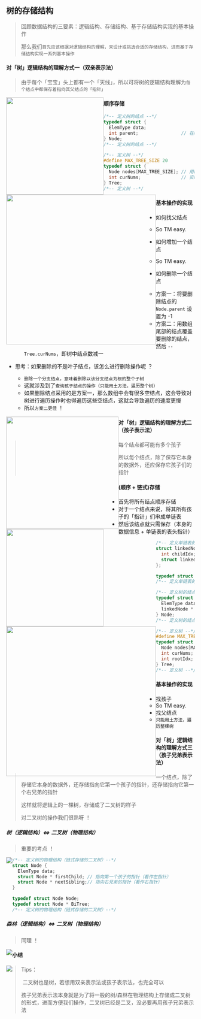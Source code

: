 ## 树的存储结构

> 回顾数据结构的三要素：逻辑结构、存储结构、基于存储结构实现的基本操作
>
> 那么我们`首先应该根据对逻辑结构的理解，来设计或挑选合适的存储结构，进而基于存储结构实现一系列基本操作`

#### 对「树」逻辑结构的理解方式一（双亲表示法）

> 由于每个「宝宝」头上都有一个「天线」，所以可将树的逻辑结构理解为`每个结点中都保存着指向其父结点的「指针」`

<img src='https://gitee.com/pj-l/imgs-1/raw/master/screenShot/image-20211110220151324.png' style='float: left; height: 260px'></img>

#### 顺序存储

<img src='https://gitee.com/pj-l/imgs-1/raw/master/screenShot/image-20211110220325047.png' style='float: left; height: 400px;'></img>

```c
/*-- 定义树的结点 --*/
typedef struct {
  ElemType data;
  int parent;				 // 在顺序存储中，所谓「指针」，其实就是父结点的数组下标
} Node;
/*-- 定义树的结点 --*/

/*-- 定义树 --*/
#define MAX_TREE_SIZE 20
typedef struct {
  Node nodes[MAX_TREE_SIZE]; // 用静态数组顺序存储的方式，树中结点的个数有上限
  int curNums;				 // 实时记录树中结点的个数
} Tree;
/*-- 定义树 --*/
```

#### 基本操作的实现

- 如何找父结点
  - So TM easy.

- 如何增加一个结点
  - So TM easy.

- 如何删除一个结点
  - 方案一：将要删除结点的 `Node.parent` 设置为 -1
  - 方案二：用数组尾部的结点覆盖要删除的结点，然后 `--Tree.curNums`，即树中结点数减一
- 思考：如果删除的不是叶子结点，该怎么进行删除操作呢 ？
  - `删除一个分支结点，意味着删除以该分支结点为根的整个子树`
  - 这就涉及到了`查询孩子结点的操作（只能用土方法，遍历整个树）`
  - 如果删除结点采用的是方案一，那么数组中会有很多空结点，这会导致对树进行遍历操作时也得遍历这些空结点，这就会导致遍历的速度更慢
  - 所以`方案二更佳` ！

<img src='https://gitee.com/pj-l/imgs-1/raw/master/screenShot/image-20211111101048059.png' style='float: left; height: 300px;'></img>

#### 对「树」逻辑结构的理解方式二（孩子表示法）

> 每个结点都可能有多个孩子
>
> 所以每个结点，除了保存它本身的数据外，还应保存它孩子们的指针

<img src='https://gitee.com/pj-l/imgs-1/raw/master/screenShot/image-20211110222434894.png' style='float: left; height: 260px;'></img>

#### (顺序 + 链式)存储

- 首先将所有结点顺序存储
- 对于一个结点来说，将其所有孩子的「指针」们串成单链表
- 然后该结点就只需保存（本身的数据信息 + 单链表的表头指针）

<img src='https://gitee.com/pj-l/imgs-1/raw/master/screenShot/image-20211111084113185.png' style='float: left; height: 400px'></img>

```c
/*-- 定义单链表的结点 --*/
struct linkedNode {
  int childIdx;				 // 孩子的数组下标
  struct linkedNode * next;
};

typedef struct linkedNode linkedNode;
/*-- 定义单链表的结点 --*/

/*-- 定义树的结点 --*/
typedef struct {
  ElemType data;
  linkedNode * firstChild;
} Node;
/*-- 定义树的结点 --*/

/*-- 定义树 --*/
#define MAX_TREE_SIZE 20
typedef struct {
  Node nodes[MAX_TREE_SIZE]; // 用静态数组顺序存储的方式，树中结点的个数有上限
  int curNums;				 // 实时记录树中结点的个数
  int rootIdx;				 // 根结点在数组中的位置下标
} Tree;
/*-- 定义树 --*/
```

#### 基本操作的实现

- 找孩子
  - So TM easy.
- 找父结点
  - `只能用土方法，遍历整棵树`

#### 对「树」逻辑结构的理解方式三（孩子兄弟表示法）

> 一个结点，除了存储它本身的数据外，还存储指向它第一个孩子的指针，还存储指向它第一个右兄弟的指针
>
> 这样就将逻辑上的一棵树，存储成了二叉树的样子
>
> 对二叉树的操作我们很熟呀 ！

##### 树（逻辑结构）<=> 二叉树（物理结构）

> 重要的考点 ！

<img src='https://gitee.com/pj-l/imgs-1/raw/master/screenShot/image-20211111092222069.png' style='float: left;'></img>

```c
/*-- 定义树的物理结构（链式存储的二叉树）--*/
struct Node {
  ElemType data;
  struct Node * firstChild;	// 指向第一个孩子的指针（看作左指针）
  struct Node * nextSibling;// 指向右兄弟的指针（看作右指针）
}

typedef struct Node Node;
typedef struct Node * BiTree;
/*-- 定义树的物理结构（链式存储的二叉树）--*/
```

##### 森林（逻辑结构）<=> 二叉树（物理结构）

> 同理 ！

<img src='https://gitee.com/pj-l/imgs-1/raw/master/screenShot/image-20211111093212165.png' style='float: left;'></img>

#### 小结

<img src='https://gitee.com/pj-l/imgs-1/raw/master/screenShot/image-20211111095942758.png' style='float: left;'></img>

> Tips：
>
> ​	二叉树也是树，若想用双亲表示法或孩子表示法，也完全可以
>
> ​	孩子兄弟表示法本身就是为了将一般的树/森林在物理结构上存储成二叉树的形式，进而方便我们操作，二叉树已经是二叉，没必要再用孩子兄弟表示法
